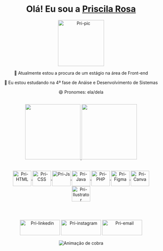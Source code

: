 <div align="center">
  <h1>Olá! Eu sou a <a href="https://www.linkedin.com/in/priscilarosa-front-end/" target="_blank"> Priscila Rosa </a> </h1>
<img src="https://user-images.githubusercontent.com/65368658/152503239-7bfacfe8-9ea7-47fb-8355-817bcf7e4a5b.jpeg" alt="Pri-pic" height="150" border-radius="50%" margin-right: "15px">
  
  <p></p>

<p>🔭 Atualmente estou a procura de um estágio na área de Front-end</p>
<p>🌱 Eu estou estudando na 4ª fase de Anáise e Desenvolvimento de Sistemas</p>
  <p>😄 Pronomes: ela/dela</p>
    </div>
<br>
<div align="center">
  <a href="https://github.com/prirosa">
  <img height="180em" src="https://github-readme-stats.vercel.app/api?username=prirosa&show_icons=true&theme=tokyonight&include_all_commits=true&count_private=true"/>
  <img height="180em" src="https://github-readme-stats.vercel.app/api/top-langs/?username=prirosa&layout=compact&langs_count=7&theme=tokyonight"/>
</div><br>
  
  <div style="display: inline_block" align="center"><br>
  <img align="center" alt="Pri-HTML" height="50" width="60" src="https://cdn.jsdelivr.net/gh/devicons/devicon/icons/html5/html5-plain-wordmark.svg" />
  <img align="center" alt="Pri-CSS" height="50" width="60" src="https://cdn.jsdelivr.net/gh/devicons/devicon/icons/css3/css3-plain-wordmark.svg" />
  <img align="center" alt="Pri-Js" height="50" width="60" src="https://cdn.jsdelivr.net/gh/devicons/devicon/icons/javascript/javascript-original.svg" />
  <img align="center" alt="Pri-Java" height="50" width="60" src="https://cdn.jsdelivr.net/gh/devicons/devicon/icons/java/java-plain-wordmark.svg" />
  <img align="center" alt="Pri-PHP" height="50" width="60" src="https://cdn.jsdelivr.net/gh/devicons/devicon/icons/php/php-plain.svg" />
  <img align="center" alt="Pri-Figma" height="50" width="60" src="https://cdn.jsdelivr.net/gh/devicons/devicon/icons/figma/figma-original.svg" />
  <img align="center" alt="Pri-Canva" height="50" width="60" src="https://cdn.jsdelivr.net/gh/devicons/devicon/icons/canva/canva-original.svg" />
  <img align="center" alt="Pri-Ilustrator" height="50" width="60" src="https://cdn.jsdelivr.net/gh/devicons/devicon/icons/illustrator/illustrator-line.svg" />
  
  ##
  
 <div align="center"><br>
   
 <a href="https://www.linkedin.com/in/priscilarosa-front-end/" target="_blank"><img src="https://img.shields.io/badge/-LinkedIn-%230077B5?style =for-the-badge&logo=linkedin&logoColor=white" target="_blank" alt="Pri-linkedin" height="50" width="130" ></a>
 <a href="https://www.instagram.com/aprioficial/" target="_blank"><img src="https://img.shields.io/badge/-Instagram-%23E4405F?style =for-the-badge&logo=instagram&logoColor=white" target="_blank" alt="Pri-instagram"  height="50" width="130" ></a>
   <a href = "mailto:apriscilasrosa@gmail.com"><img src="https://img.shields.io/badge/-Gmail-%23333?style=for-the-badge&logo=gmail&logoColor=white " target="_blank" alt="Pri-email"  height="50" width="130" ></a>
  </div>
    
 <div align="center">
  
  ![Animação de cobra](https://github.com/danielbped/danielbped/blob/output/github-contribution-grid-snake.svg)
  
</div>
